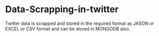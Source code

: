 # Data-Scrapping-in-twitter
Twitter data is scrapped and stored in the required format as JASON or EXCEL or CSV format and can be stored in MONGODB also. 
